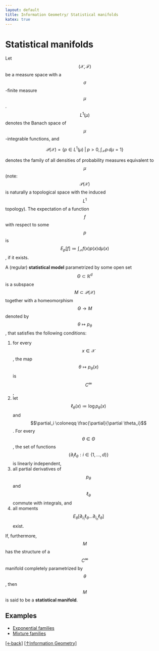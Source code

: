 ```yaml
---
layout: default
title: Information Geometry/ Statistical manifolds
katex: true
---
```


# Statistical manifolds

Let $$(\mathcal X, \mathcal F)$$ be a measure space with a $$\sigma$$-finite measure $$\mu$$. $$L^1(\mu)$$ denotes the Banach space of $$\mu$$-integrable functions, and

$$\mathcal P(\mathcal X) = \left\{ p \in L^1(\mu) \;\middle|\; p>0, \int_{\mathcal{X}} p\, d\mu=1 \right\}$$

denotes the family of all densities of probability measures equivalent to $$\mu$$ (note: $$\mathcal P(\mathcal X)$$ is naturally a topological space with the induced $$L^1$$ topology). The expectation of a function $$f$$ with respect to some $$p$$ is $$E_p [f] \coloneqq \int_{\mathcal X} f(x) p(x) d\mu(x)$$, if it exists.

A (regular) **statistical model** parametrized by some open set $$\Theta \subset \mathbb R^d$$ is a subspace $$M \subset \mathcal P(\mathcal X)$$ together with a homeomorphism $$\Theta \to M$$ denoted by $$\theta \mapsto p_\theta$$, that satisfies the following conditions:

1. for every $$x \in \mathcal X$$, the map $$\theta \mapsto p_\theta(x)$$ is $$C^{\infty}$$,
2. let $$\ell_\theta(x) \coloneqq \log p_\theta(x)$$ and $$\partial_i \coloneqq \frac{\partial}{\partial \theta_i}$$. For every $$\theta \in \Theta$$, the set of functions $$\left\{ \partial_i \ell_\theta : i \in \{1,\dots,d\} \right\}$$ is linearly independent,
3. all partial derivatives of $$p_\theta$$ and $$\ell_\theta$$ commute with integrals, and
4. all moments $$E_\theta[\partial_{i_1} \ell_\theta \dots \partial_{i_n} \ell_\theta ]$$ exist.

If, furthermore, $$M$$ has the structure of a $$C^\infty$$ manifold completely parametrized by $$\theta$$, then $$M$$ is said to be a **statistical manifold**.

## Examples

- [Exponential families](/information-geometry/exponential-families.html)
- [Mixture families](/information-geometry/mixture-families.html)

<a href="javascript:void(0);" onclick="history.go(-1);">[←back]</a> [[↑Information Geometry]](/information-geometry)
